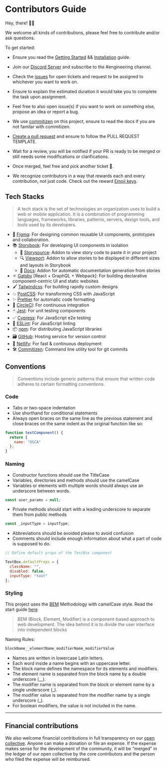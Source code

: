 # Contributors Guide

Hey, there! 👋🏾

We welcome all kinds of contributions, please feel free to contribute and/or ask questions.

To get started:

- Ensure you read the [Getting Started](https://github.com/oscafrica/osf-website#getting-started) && [Installation](https://github.com/oscafrica/osf-website#installation-guide) guide.

- Join our [Discord Server](https://discord.gg/8STPZzN) and subscribe to the #engineering channel.

- Check the [issues](https://github.com/oscafrica/osf-website/issues) for open tickets and request to be assigned to whichever you want to work on.

- Ensure to explain the estimated duration it would take you to complete the task upon assignment.

- Feel free to also open issue(s) if you want to work on something else, propose an idea or report a bug.

- We use [commitizen](https://github.com/commitizen/cz-cli) on this project, ensure to read the docs if you are not familar with commitizen.

- [Create a pull request](https://help.github.com/articles/creating-a-pull-request/) and ensure to follow the PULL REQUEST TEMPLATE.

- Wait for a review, you will be notified if your PR is ready to be merged or still needs some modifications or clarifications.

- Once merged, feel free and pick another ticket :tada:.

- We recognize contributors in a way that rewards each and every contribution, not just code. Check out the reward [Emoji keys](https://allcontributors.org/docs/en/emoji-key).

## Tech Stacks

> A tech stack is the set of technologies an organization uses to build a web or mobile application. It is a combination of programming languages, frameworks, libraries, patterns, servers, design tools, and tools used by its developers.

- 🌈 [Figma](https://figma.com): For designing common reusable UI components, prototypes and collaboration.
- 📚 [Storybook](http://storybook.js.org/): For developing UI components in isolation
  - 📝 [Storysource](https://github.com/storybookjs/storybook/tree/master/addons/storysource): Addon to view story code to paste it in your project
  - 🔍 [Viewport](https://github.com/storybookjs/storybook/tree/release/3.4/addons/viewport): Addon to allow stories to be displayed in different sizes and layouts in Storybook
  - 📕 [Docs](https://github.com/storybookjs/storybook/tree/master/addons/docs): Addon for automatic documentation generation from stories
- ⚛️ [Gatsby](https://gatsbyjs.org) [React + GraphQL + Webpack]: For building declarative component-centric UI and static websites
- 🖌️ [Tailwindcss](https://tailwindcss.com/): For building rapidly custom designs
- 💥 [PostCSS](https://postcss.org/): For transforming CSS with JavaScript
- ✨ [Prettier](https://prettier.io/) for automatic code formatting
- 🚥 [CircleCI](https://circleci.com/): For continuous integration
- 🃏 [Jest](https://jestjs.io/): For unit testing components
- ✅ [Cypress](https://www.cypress.io/): For JavaScript e2e testing
- 📐 [ESLint](https://eslint.org/): For JavaScript linting
- 📦 [npm](https://www.npmjs.com/): For distributing JavaScript libraries
- 🗃️ [GitHub](https://github.com): Hosting service for version control
- 🚀 [Netlify](https://www.netlify.com/): For fast & continuous deployment
- 🛠 [Commitizen](https://github.com/commitizen/cz-cli): Command line utility tool for git commits

## Conventions

> Conventions include generic patterns that ensure that written code adheres to certain formatting conventions.

### Code

- Tabs or two-space indentation
- Use shorthand for conditional statements
- Always open braces on the same line as the previous statement and close braces on the same indent as the original function like so:

```js
function textComponent() {
  return {
    name: "OSCA"
  };
}
```

### Naming

- Constructor functions should use the TitleCase
- Variables, directories and methods should use the camelCase
- Variables or elements with multiple words should always use an underscore between words.

```js
const user_params = null;
```

- Private methods should start with a leading underscore to separate them from public methods

```js
const _inputType = inputType;
```

- Abbreviations should be avoided please to avoid confusion
- Comments should include enough information about what a part of code is supposed to do.

```js
// Define default props of the TextBox component

TextBox.defaultProps = {
  className: "",
  disabled: false,
  inputType: "text"
};
```

### Styling

This project uses the [BEM](https://en.bem.info) Methodology with camelCase style. Read the start guide [here](https://en.bem.info/methodology/quick-start/)

> BEM (Block, Element, Modifier) is a component-based approach to web development. The idea behind it is to divide the user interface into independent blocks

Naming Rules:

```css
blockName__elementName_modifierName_modifierValue
```

- Names are written in lowercase Latin letters.
- Each word inside a name begins with an uppercase letter.
- The block name defines the namespace for its elements and modifiers.
- The element name is separated from the block name by a double underscore (\_\_).
- The modifier name is separated from the block or element name by a single underscore (\_).
- The modifier value is separated from the modifier name by a single underscore (\_).
- For boolean modifiers, the value is not included in the name.

---

## Financial contributions

We also welcome financial contributions in full transparency on our [open collective](https://opencollective.com/osca). Anyone can make a donation or file an expense. If the expense makes sense for the development of the community, it will be "merged" in the ledger of our open collective by the core contributors and the person who filed the expense will be reimbursed.